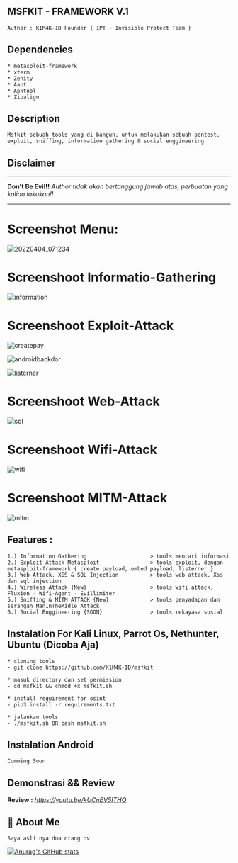## MSFKIT - FRAMEWORK V.1
```
Author : K1M4K-ID Founder { IPT - Invisible Protect Team }
```

## Dependencies
```
* metasploit-framework
* xterm
* Zenity
* Aapt
* Apktool
* Zipalign
```

## Description
 ```
Msfkit sebuah tools yang di bangun, untuk melakukan sebuah pentest, exploit, sniffing, information gathering & social enggineering
 ```
 
## Disclaimer
*** 
<b>Don't Be Evil!!</b> <i>Author tidak akan bertanggung jawab atas, perbuatan yang kalian lakukan!!</i>
***
 
# Screenshot Menu:

![20220404_071234](https://user-images.githubusercontent.com/46388169/161455347-4d120f02-c18a-4b5f-96aa-cf369512dbce.jpg)

# Screenshoot Informatio-Gathering

![information](https://user-images.githubusercontent.com/46388169/172133777-c77a84d9-dc6d-4168-b12f-9334243ad20f.jpg)

# Screenshoot Exploit-Attack


![createpay](https://user-images.githubusercontent.com/46388169/172134380-2c75967e-5afa-485c-938d-185fadd94d92.jpg)

![androidbackdor](https://user-images.githubusercontent.com/46388169/172135018-78f974f8-14de-4456-a482-c5d000ca3150.jpg)

![listerner](https://user-images.githubusercontent.com/46388169/172135062-a50ca3e4-ef8c-474b-a75a-83e982afa081.jpg)

# Screenshoot Web-Attack

![sql](https://user-images.githubusercontent.com/46388169/172135304-7abdf8c1-5da4-47ea-b8a0-a8cbede7d074.jpg)

# Screenshoot Wifi-Attack

![wifi](https://user-images.githubusercontent.com/46388169/172135589-e176877a-67ed-4796-babf-a4ab13e371e8.jpg)

# Screenshoot MITM-Attack

![mitm](https://user-images.githubusercontent.com/46388169/172135775-69b57f71-e228-41b1-8354-e864d58ead60.jpg)




## Features : 
```  
1.) Information Gathering                    > tools mencari informasi
2.) Exploit Attack Metasploit                > tools exploit, dengan metasploit-framework { create payload, embed payload, listerner }
3.) Web Attack, XSS & SQL Injection          > tools web attack, Xss dan sql injection
4.) Wireless Attack {New}                    > tools wifi attack, Fluxion - Wifi-Agent - Evillimiter
5.) Sniffing & MITM ATTACK {New}             > tools penyadapan dan serangan ManInTheMidle Attack
6.) Social Enggineering {SOON}               > tools rekayasa sosial  
```
## Instalation For Kali Linux, Parrot Os, Nethunter, Ubuntu (Dicoba Aja)
```
* cloning tools
- git clone https://github.com/K1M4K-ID/msfkit

* masuk directory dan set permission
- cd msfkit && chmod +x msfkit.sh

* install requirement for osint
- pip3 install -r requirements.txt

* jalankan tools
- ./msfkit.sh OR bash msfkit.sh
```

## Instalation Android
```
Comming Soon
```

## Demonstrasi && Review
<b>Review :</b> <i>https://youtu.be/kUCnEV5ITHQ</i>



## 🚀 About Me
```
Saya asli nya dua orang :v
```


[![Anurag's GitHub stats](https://github-readme-stats.vercel.app/api?username=K1M4K-ID)](https://github.com/anuraghazra/github-readme-stats)
